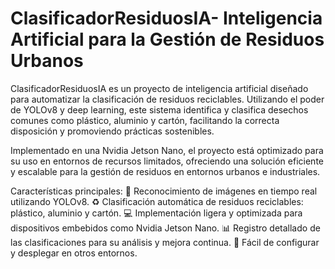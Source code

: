 # ClasificadorResiduosIA- Inteligencia Artificial para la Gestión de Residuos Urbanos
ClasificadorResiduosIA es un proyecto de inteligencia artificial diseñado para automatizar la clasificación de residuos reciclables. Utilizando el poder de YOLOv8 y deep learning, este sistema identifica y clasifica desechos comunes como plástico, aluminio y cartón, facilitando la correcta disposición y promoviendo prácticas sostenibles.

Implementado en una Nvidia Jetson Nano, el proyecto está optimizado para su uso en entornos de recursos limitados, ofreciendo una solución eficiente y escalable para la gestión de residuos en entornos urbanos e industriales.

Características principales:
🧠 Reconocimiento de imágenes en tiempo real utilizando YOLOv8.
♻️ Clasificación automática de residuos reciclables: plástico, aluminio y cartón.
💻 Implementación ligera y optimizada para dispositivos embebidos como Nvidia Jetson Nano.
📊 Registro detallado de las clasificaciones para su análisis y mejora continua.
🚀 Fácil de configurar y desplegar en otros entornos.
